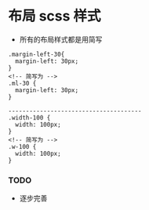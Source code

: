 # 布局 scss 样式

- 所有的布局样式都是用简写

```
.margin-left-30{
  margin-left: 30px;
}
<!-- 简写为 -->
.ml-30 {
  margin-left: 30px;
}

--------------------------------------
.width-100 {
  width: 100px;
}
<!-- 简写为 -->
.w-100 {
  width: 100px;
}
```

### TODO

- 逐步完善
